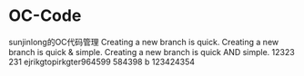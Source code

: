 # OC-Code
sunjinlong的OC代码管理
Creating a new branch is quick.
Creating a new branch is quick & simple.
Creating a new branch is quick AND simple.
12323
231
ejrikgtopirkgter964599
584398 b
123424354
